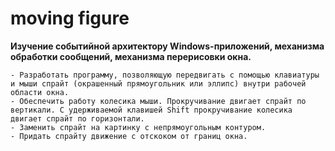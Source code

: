# moving figure
__Изучение событийной архитектору Windows-приложений, механизма обработки сообщений, механизма перерисовки окна.__

	- Разработать программу, позволяющую передвигать с помощью клавиатуры и мыши спрайт (окрашенный прямоугольник или эллипс) внутри рабочей области окна.
	- Обеспечить работу колесика мыши. Прокручивание двигает спрайт по вертикали. С удерживаемой клавишей Shift прокручивание колесика двигает спрайт по горизонтали.
	- Заменить спрайт на картинку с непрямоугольным контуром.
	- Придать спрайту движение с отскоком от границ окна.
